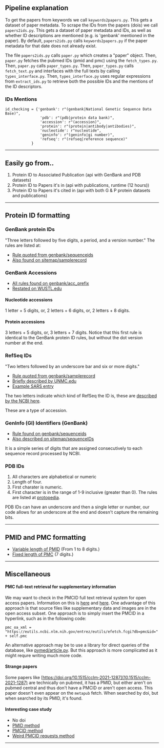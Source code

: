 ## Pipeline explanation


To get the papers from keywords we call `keywords2papers.py`. This gets a dataset of paper metadata. To scrape the IDs from the papers (dois) we call `papers2ids.py`. This gets a dataset of paper metadata and IDs, as well as whether ID descriptions are mentioned (e.g. is 'genbank' mentioned in the paper). By default, `papers2ids.py` calls `keywords2papers.py` if the paper metadata for that date does not already exist.

The file `papers2ids.py` calls `paper.py` which creates a "paper" object. Then, `paper.py` fetches the pubmed IDs (pmid and pmc) using the `fetch_types.py`. Then, `paper.py` calls `paper_types.py`. Then, `paper_types.py` calls `fetch_text.py` and interfaces with the full texts by calling `types_interface.py`. Then, `types_interface.py` uses regular expressions from `extract_ids.py` to retrieve both the possible IDs and the mentions of the ID descriptors.

### IDs Mentions

```
id_checking = {'genbank': r"(genbank|National Genetic Sequence Data Base)",
                'pdb': r"(pdb|protein data bank)",
                'accession': r"(accession)",
                'protein': r"(protein|antibody|antibodies)",
                'nucleotide': r"nucleotide",
                'geninfo': r"(geninfo|gi number)",
                'refseq': r"(refseq|reference sequence)"
            }

```

---
## Easily go from..

1. Protein ID to Associated Publication (api with GenBank and PDB datasets)
2. Protein ID to Papers it's in (api with publications, runtime (12 hours))
3. Protein ID to Papers it's cited in (api with both G & P protein datasets and publications)

---

## Protein ID formatting
### GenBank protein IDs
"Three letters followed by five digits, a period, and a version number."
The rules are listed at:
* [Rule quoted from genbank/sequenceids](https://www.ncbi.nlm.nih.gov/genbank/sequenceids/)
* [Also found on sitemap/samplerecord](https://www.ncbi.nlm.nih.gov/Sitemap/samplerecord.html)

### GenBank Accessions

* [All rules found on genbank/acc_prefix](https://www.ncbi.nlm.nih.gov/genbank/acc_prefix/)
* [Restated on WUSTL.edu](https://community.gep.wustl.edu/repository/course_materials_WU/annotation/Genbank_Accessions.pdf)

#### Nucleotide accessions
1 letter + 5 digits, or, 2 letters + 6 digits, or, 2 letters + 8 digits.
#### Protein accessions
3 letters + 5 digits, or, 3 letters + 7 digits.
Notice that this first rule is identical to the GenBank protein ID rules, but without the dot version number at the end.
### RefSeq IDs

"Two letters followed by an underscore bar and six or more digits."
* [Rule quoted from genbank/samplerecord](https://www.ncbi.nlm.nih.gov/genbank/samplerecord/#:~:text=Records%20from%20the%20RefSeq)
* [Briefly described by UNMC.edu](https://www.unmc.edu/bsbc/docs/formats.htm)
* [Example SARS entry](https://www.ncbi.nlm.nih.gov/protein/1796318597)

The two letters indicate which kind of RefSeq the ID is, these are [described by the NCBI here](https://www.ncbi.nlm.nih.gov/books/NBK21091/table/ch18.T.refseq_accession_numbers_and_mole/?report=objectonly).

These are a type of accession.

### GenInfo (GI) Identifiers (GenBank)

* [Rule found on genbank/sequenceids](https://www.ncbi.nlm.nih.gov/genbank/sequenceids)
* [Also described on sitemap/sequenceIDs](https://www.ncbi.nlm.nih.gov/Sitemap/sequenceIDs.html)

It is a simple series of digits that are assigned consecutively to each sequence record processed by NCBI.


### PDB IDs
1. All characters are alphabetical or numeric
1. Length of four.
2. First charater is numeric.
3. First character is in the range of 1-9 inclusive (greater than 0).
The rules are listed at  [protopedia](https://proteopedia.org/wiki/index.php/PDB_code).

PDB IDs can have an underscore and then a single letter or number, our code allows for an underscore at the end and doesn't capture the remaining bits.


---

## PMID and PMC formatting

* [Variable length of PMID](https://libguides.library.arizona.edu/c.php?g=406096&p=2779570#:~:text=PMID,to%20all%20records%20in%20PubMed.) (From 1 to 8 digits.)
* [Fixed length of PMC](https://en.wikipedia.org/wiki/PubMed_Central#:~:text=The%20two%20identifiers%20are%20distinct%20however.%20It%20consists%20of%20%22PMC%22%20followed%20by%20a%20string%20of%20seven%20numbers) (7 digits.)


---

## Miscellaneous

#### PMC full-text retrieval for supplementary information
We may want to check in the PMCID full text retrieval system for open access papers. Information on this is [here](https://ftp.ncbi.nlm.nih.gov/pub/pmc/) and [here](https://www.ncbi.nlm.nih.gov/pmc/tools/get-full-text/). One advantage of this approach is that source files like supplementary data and images are in the open access subset. One approach is to simply insert the PMCID in a hyperlink, such as in the following code:
```
pmc_oa_xml = "https://eutils.ncbi.nlm.nih.gov/entrez/eutils/efetch.fcgi?db=pmc&id=" + self.pmc
```
An alternative approach may be to use a library for direct queries of the database, like [pymed/article.py](https://github.com/gijswobben/pymed/blob/master/pymed/article.py). But this approach is more complicated as it might requre writing much more code.

#### Strange papers
Some papers like [https://doi.org/10.1515/cclm-2021-1287](10.1515/cclm-2021-1287) are technically on pubmed, it has a PMID, but either aren't on pubmed central and thus don't have a PMCID or aren't open access. This paper doesn't even appear on the `metapub` fetch. When searched by doi, but when searched by its PMID, it's found.

#### Interesting case study
* No doi
* [PMID method](https://pubmed.ncbi.nlm.nih.gov/34873578/)
* [PMCID method](https://www.ncbi.nlm.nih.gov/pmc/articles/PMC8647651/)
* [Weird PMCID requests method](https://eutils.ncbi.nlm.nih.gov/entrez/eutils/efetch.fcgi?db=pmc&id=8647651&tool=my_tool&email=my_email@example.com)


---
